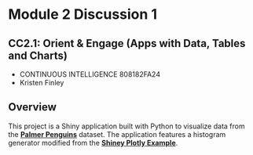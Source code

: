 # Module 2 Discussion 1 
## CC2.1: Orient & Engage (Apps with Data, Tables and Charts)
- CONTINUOUS INTELLIGENCE 808182FA24
- Kristen Finley

## Overview
This project is a Shiny application built with Python to visualize data from the [**Palmer Penguins**](https://github.com/denisecase/pyshiny-penguins-dashboard-express/blob/main/data/penguins.csv) dataset. The application features a histogram generator modified from the [**Shiney Plotly Example**](https://shinylive.io/py/examples/#plotly).
